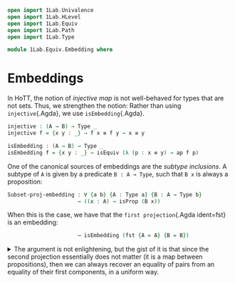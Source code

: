 ```agda
open import 1Lab.Univalence
open import 1Lab.HLevel
open import 1Lab.Equiv
open import 1Lab.Path
open import 1Lab.Type

module 1Lab.Equiv.Embedding where
```

<!--
```
private variable
  ℓ : Level
  A B : Type ℓ
```
-->

# Embeddings

In HoTT, the notion of _injective map_ is not well-behaved for types
that are not sets. Thus, we strengthen the notion: Rather than using
`injective`{.Agda}, we use `isEmbedding`{.Agda}.

```agda
injective : (A → B) → Type _
injective f = {x y : _} → f x ≡ f y → x ≡ y

isEmbedding : (A → B) → Type _
isEmbedding f = {x y : _} → isEquiv (λ (p : x ≡ y) → ap f p)
```

One of the canonical sources of embeddings are the _subtype inclusions_.
A subtype of `A` is given by a predicate `B : A → Type`, such that `B x`
is always a proposition:

```agda
Subset-proj-embedding : ∀ {a b} {A : Type a} {B : A → Type b}
                      → ((x : A) → isProp (B x))
```

When this is the case, we have that the `first projection`{.Agda
ident=fst} is an embedding:

```agda
                      → isEmbedding (fst {A = A} {B = B})
```

<details>
<summary>
The argument is not enlightening, but the gist of it is that since the
second projection essentially does not matter (it is a map between
propositions), then we can always recover an equality of pairs from an
equality of their first components, in a uniform way.
</summary>
```
Subset-proj-embedding {A = A} {B = B} prop .isEqv path = contr cent contract where
  centreP : _ ≡ _
  centreP = Σ-PathP path (isProp→PathP (λ _ → prop _) _ _)

  cent : fibre (λ (p : _ ≡ _) → ap fst p) path
  cent = centreP , refl

  contract : (z : _) → cent ≡ z
  contract (z , p) = Σ-PathP ctrP≡ (ap (λ x → sym (snd x)) fzsingl) where
    fzsingl : Path (Singleton path) (path , refl) (ap fst z , sym p)
    fzsingl = isContr-Singleton _

    ctrSnd : SquareP (λ i j → B (fzsingl i .fst j)) (ap snd centreP) (ap snd z) _ _
    ctrSnd = isProp→SquareP (λ _ _ → prop _) _ _ _ _

    ctrP≡ : centreP ≡ z
    ctrP≡ i = Σ-PathP (fzsingl i .fst) (ctrSnd i)
```
</details>

It can be seen that embeddings are a generalisation of injective
functions (hence, of subset inclusions) by considering how embeddings
behave when applied to sets:

```agda
injective-sets→embedding : isSet A → isSet B → (f : A → B)
                         → injective f
                         → isEmbedding f
```

In this case, we have that both `f x ≡ f y` and `x ≡ y` are mere
propositions, so biimplication becomes equivalence:

```agda
injective-sets→embedding Aset Bset f injective =
  isIso→isEquiv (iso injective (λ _ → Bset _ _ _ _) (λ _ → Aset _ _ _ _))
```
